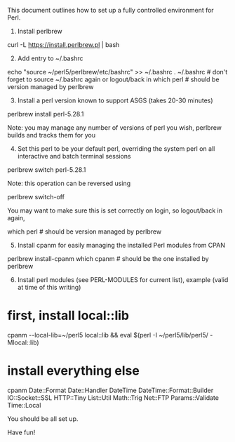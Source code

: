 This document outlines how to set up a fully controlled environment for Perl.

1. Install perlbrew

  curl -L https://install.perlbrew.pl | bash

2. Add entry to ~/.bashrc

  echo "source ~/perl5/perlbrew/etc/bashrc" >> ~/.bashrc
  . ~/.bashrc # don't forget to source ~/.bashrc again or logout/back in
  which perl          # should be version managed by perlbrew

3. Install a perl version known to support ASGS (takes 20-30 minutes)

  perlbrew install perl-5.28.1

Note: you may manage any number of versions of perl you wish, perlbrew builds and tracks them for you

4. Set this perl to be your default perl, overriding the system perl on all interactive
and batch terminal sessions
   
  perlbrew switch perl-5.28.1

Note: this operation can be reversed using

  perlbrew switch-off

You may want to make sure this is set correctly on login, so logout/back in again,

  which perl          # should be version managed by perlbrew

5. Install cpanm for easily managing the installed Perl modules from CPAN

  perlbrew install-cpanm
  which cpanm         # should be the one installed by perlbrew

6. Install perl modules (see PERL-MODULES for current list), example (valid at time of this writing)

  # first, install local::lib
  cpanm --local-lib=~/perl5 local::lib && eval $(perl -I ~/perl5/lib/perl5/ -Mlocal::lib)

  # install everything else
  cpanm Date::Format Date::Handler DateTime DateTime::Format::Builder IO::Socket::SSL HTTP::Tiny List::Util Math::Trig Net::FTP Params::Validate Time::Local 

You should be all set up.
     
Have fun!
